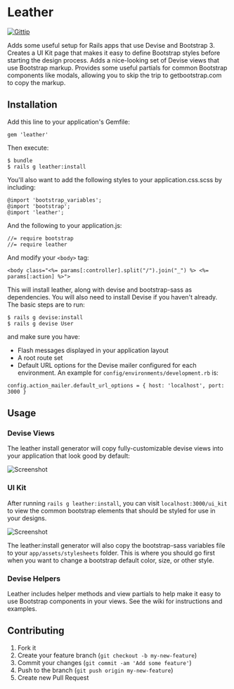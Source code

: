 # Leather

[![Gittip   ](http://img.shields.io/gittip/activeadmin.svg)                        ](https://gittip.com/dvanderbeek)

Adds some useful setup for Rails apps that use Devise and Bootstrap 3. Creates a UI Kit page that makes it easy to define Bootstrap styles before starting the design process. Adds a nice-looking set of Devise views that use Bootstrap markup. Provides some useful partials for common Bootstrap components like modals, allowing you to skip the trip to getbootstrap.com to copy the markup.

## Installation

Add this line to your application's Gemfile:

    gem 'leather'

Then execute:

    $ bundle
    $ rails g leather:install

You'll also want to add the following styles to your application.css.scss by including:

    @import 'bootstrap_variables';
    @import 'bootstrap';
    @import 'leather';
    
And the following to your application.js:

    //= require bootstrap
    //= require leather
    
And modify your `<body>` tag:

    <body class="<%= params[:controller].split("/").join("_") %> <%= params[:action] %>">
    
This will install leather, along with devise and bootstrap-sass as dependencies. You will also need to install Devise if you haven't already. The basic steps are to run:

    $ rails g devise:install
    $ rails g devise User

and make sure you have:

* Flash messages displayed in your application layout
* A root route set
* Default URL options for the Devise mailer configured for each environment. An example for `config/environments/development.rb` is:

```
config.action_mailer.default_url_options = { host: 'localhost', port: 3000 }
```

## Usage

### Devise Views

The leather install generator will copy fully-customizable devise views into your application that look good by default:

![Screenshot](https://raw.githubusercontent.com/dvanderbeek/leather/master/login.png)

### UI Kit

After running `rails g leather:install`, you can visit `localhost:3000/ui_kit` to view the common bootstrap elements that should be styled for use in your designs.

![Screenshot](https://raw.githubusercontent.com/dvanderbeek/leather/master/ui-kit.png)

The leather:install generator will also copy the bootstrap-sass variables file to your `app/assets/stylesheets` folder. This is where you should go first when you want to change a bootstrap default color, size, or other style.

### Devise Helpers

Leather includes helper methods and view partials to help make it easy to use Bootstrap components in your views. See the wiki for instructions and examples.

## Contributing

1. Fork it
2. Create your feature branch (`git checkout -b my-new-feature`)
3. Commit your changes (`git commit -am 'Add some feature'`)
4. Push to the branch (`git push origin my-new-feature`)
5. Create new Pull Request
